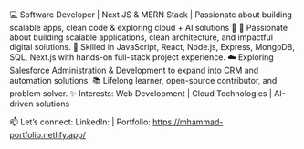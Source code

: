 💻 Software Developer | Next JS & MERN Stack | Passionate about building scalable apps, clean code & exploring cloud + AI solutions 🚀
🚀 Passionate about building scalable applications, clean architecture, and impactful digital solutions.
🔧 Skilled in JavaScript, React, Node.js, Express, MongoDB, SQL, Next.js with hands-on full-stack project experience.
☁️ Exploring Salesforce Administration & Development to expand into CRM and automation solutions.
📚 Lifelong learner, open-source contributor, and problem solver.
✨ Interests: Web Development | Cloud Technologies | AI-driven solutions

📫 Let’s connect: LinkedIn:  | Portfolio: https://mhammad-portfolio.netlify.app/
